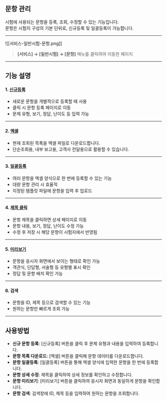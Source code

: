 ## 문항 관리

시험에 사용되는 문항을 등록, 조회, 수정할 수 있는 기능입니다.  
문항은 시험지 구성의 기본 단위로, 신규등록 및 일괄등록이 가능합니다.  

***
![[서비스-일반시험-문항.png]]

> **[서비스] → [일반시험] → [문항]** 메뉴를 클릭하여 이동한 페이지  

***

## 기능 설명

#### 1. [신규등록](문항-신규등록.md)
- 새로운 문항을 개별적으로 등록할 때 사용
- 클릭 시 문항 등록 페이지로 이동
- 문제 유형, 보기, 정답, 난이도 등 입력 가능

***

#### 2. [엑셀](엑셀.md)
- 현재 조회된 목록을 엑셀 파일로 다운로드합니다.  
- 단순조회용, 내부 보고용, 고객사 전달용으로 활용할 수 있습니다.  

***

#### 3. [일괄등록](문항-일괄등록.md)
- 여러 문항을 엑셀 양식으로 한 번에 등록할 수 있는 기능
- 대량 문항 관리 시 효율적
- 지정된 템플릿 파일에 문항을 입력 후 업로드

***

#### 4. [제목 클릭](문항-상세.md)
- 문항 제목을 클릭하면 상세 페이지로 이동
- 문항 내용, 보기, 정답, 난이도 수정 가능
- 수정 후 저장 시 해당 문항이 시험지에서 반영됨

***

#### 5. [미리보기](문항-미리보기.md)
- 문항을 응시자 화면에서 보이는 형태로 확인 가능
- 객관식, 단답형, 서술형 등 유형별 표시 확인
- 정답 및 문항 배치 확인 가능

***

#### 6. 검색
- 문항을 ID, 제목 등으로 검색할 수 있는 기능
- 원하는 문항만 빠르게 조회 가능

***

## 사용방법
- **신규 문항 등록**: [신규등록] 버튼을 클릭 후 문제 유형과 내용을 입력하여 등록합니다.  
- **문항 목록 다운로드**: [엑셀] 버튼을 클릭해 문항 데이터를 다운로드합니다.  
- **문항 일괄등록**: [일괄등록] 버튼을 통해 엑셀 양식에 입력한 문항을 한 번에 등록합니다.  
- **문항 상세 수정**: 제목을 클릭하여 상세 정보를 확인하고 수정합니다.  
- **문항 미리보기**: [미리보기] 버튼을 클릭하여 응시자 화면과 동일하게 문항을 확인합니다.  
- **문항 검색**: 검색창에 ID, 제목 등을 입력하여 원하는 문항을 조회합니다.  
